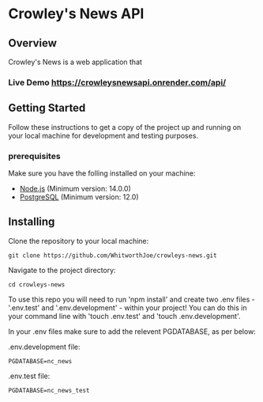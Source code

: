# Crowley's News API

## Overview

Crowley's News is a web application that 

### Live Demo https://crowleysnewsapi.onrender.com/api/

## Getting Started

Follow these instructions to get a copy of the project up and running on your local machine for development and testing purposes.

### prerequisites

Make sure you have the folling installed on your machine:

* [Node.js](https://nodejs.org/en) (Minimum version: 14.0.0)
* [PostgreSQL](https://www.postgresql.org/) (Minimum version: 12.0)

## Installing

Clone the repository to your local machine:

```
git clone https://github.com/WhitworthJoe/crowleys-news.git
```
Navigate to the project directory:
```
cd crowleys-news
```

To use this repo you will need to run 'npm install' and create two .env files - '.env.test' and '.env.development' - within your project!
You can do this in your command line with 'touch .env.test' and 'touch .env.development'.

In your .env files make sure to add the relevent PGDATABASE, as per below:

.env.development file:
```
PGDATABASE=nc_news
```

.env.test file:
```
PGDATABASE=nc_news_test
```
